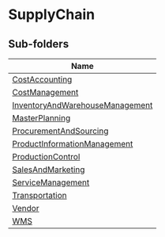 
# SupplyChain


## Sub-folders

|Name|
|---|
|[CostAccounting](CostAccounting/README.md)|
|[CostManagement](CostManagement/README.md)|
|[InventoryAndWarehouseManagement](InventoryAndWarehouseManagement/README.md)|
|[MasterPlanning](MasterPlanning/README.md)|
|[ProcurementAndSourcing](ProcurementAndSourcing/README.md)|
|[ProductInformationManagement](ProductInformationManagement/README.md)|
|[ProductionControl](ProductionControl/README.md)|
|[SalesAndMarketing](SalesAndMarketing/README.md)|
|[ServiceManagement](ServiceManagement/README.md)|
|[Transportation](Transportation/README.md)|
|[Vendor](Vendor/README.md)|
|[WMS](WMS/README.md)|



